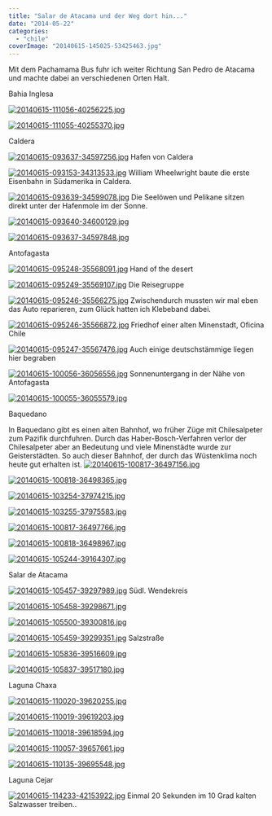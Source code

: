 ```yaml
---
title: "Salar de Atacama und der Weg dort hin..."
date: "2014-05-22"
categories: 
  - "chile"
coverImage: "20140615-145025-53425463.jpg"
---
```


Mit dem Pachamama Bus fuhr ich weiter Richtung San Pedro de Atacama und machte dabei an verschiedenen Orten Halt.

Bahia Inglesa

[![20140615-111056-40256225.jpg](images/20140615-111056-40256225.jpg)](https://hafenstrand.wordpress.com/wp-content/uploads/2014/06/20140615-111056-40256225.jpg)

[![20140615-111055-40255370.jpg](images/20140615-111055-40255370.jpg)](https://hafenstrand.wordpress.com/wp-content/uploads/2014/06/20140615-111055-40255370.jpg)

Caldera

[![20140615-093637-34597256.jpg](images/20140615-093637-34597256.jpg)](https://hafenstrand.wordpress.com/wp-content/uploads/2014/06/20140615-093637-34597256.jpg) Hafen von Caldera

[![20140615-093153-34313533.jpg](images/20140615-093153-34313533.jpg)](https://hafenstrand.wordpress.com/wp-content/uploads/2014/06/20140615-093153-34313533.jpg) William Wheelwright baute die erste Eisenbahn in Südamerika in Caldera.

[![20140615-093639-34599078.jpg](images/20140615-093639-34599078.jpg)](https://hafenstrand.wordpress.com/wp-content/uploads/2014/06/20140615-093639-34599078.jpg) Die Seelöwen und Pelikane sitzen direkt unter der Hafenmole im der Sonne.

[![20140615-093640-34600129.jpg](images/20140615-093640-34600129.jpg)](https://hafenstrand.wordpress.com/wp-content/uploads/2014/06/20140615-093640-34600129.jpg)

[![20140615-093637-34597848.jpg](images/20140615-093637-34597848.jpg)](https://hafenstrand.wordpress.com/wp-content/uploads/2014/06/20140615-093637-34597848.jpg)

Antofagasta

[![20140615-095248-35568091.jpg](images/20140615-095248-35568091.jpg)](https://hafenstrand.wordpress.com/wp-content/uploads/2014/06/20140615-095248-35568091.jpg) Hand of the desert

[![20140615-095249-35569107.jpg](images/20140615-095249-35569107.jpg)](https://hafenstrand.wordpress.com/wp-content/uploads/2014/06/20140615-095249-35569107.jpg) Die Reisegruppe

[![20140615-095246-35566275.jpg](images/20140615-095246-35566275.jpg)](https://hafenstrand.wordpress.com/wp-content/uploads/2014/06/20140615-095246-35566275.jpg) Zwischendurch mussten wir mal eben das Auto reparieren, zum Glück hatten ich Klebeband dabei.

[![20140615-095246-35566872.jpg](images/20140615-095246-35566872.jpg)](https://hafenstrand.wordpress.com/wp-content/uploads/2014/06/20140615-095246-35566872.jpg) Friedhof einer alten Minenstadt, Oficina Chile

[![20140615-095247-35567476.jpg](images/20140615-095247-35567476.jpg)](https://hafenstrand.wordpress.com/wp-content/uploads/2014/06/20140615-095247-35567476.jpg) Auch einige deutschstämmige liegen hier begraben

[![20140615-100056-36056556.jpg](images/20140615-100056-36056556.jpg)](https://hafenstrand.wordpress.com/wp-content/uploads/2014/06/20140615-100056-36056556.jpg) Sonnenuntergang in der Nähe von Antofagasta

[![20140615-100055-36055579.jpg](images/20140615-100055-36055579.jpg)](https://hafenstrand.wordpress.com/wp-content/uploads/2014/06/20140615-100055-36055579.jpg)

Baquedano

In Baquedano gibt es einen alten Bahnhof, wo früher Züge mit Chilesalpeter zum Pazifik durchfuhren. Durch das Haber-Bosch-Verfahren verlor der Chilesalpeter aber an Bedeutung und viele Minenstädte wurde zur Geisterstädten. So auch dieser Bahnhof, der durch das Wüstenklima noch heute gut erhalten ist. [![20140615-100817-36497156.jpg](images/20140615-100817-36497156.jpg)](https://hafenstrand.wordpress.com/wp-content/uploads/2014/06/20140615-100817-36497156.jpg)

[![20140615-100818-36498365.jpg](images/20140615-100818-36498365.jpg)](https://hafenstrand.wordpress.com/wp-content/uploads/2014/06/20140615-100818-36498365.jpg)

[![20140615-103254-37974215.jpg](images/20140615-103254-37974215.jpg)](https://hafenstrand.wordpress.com/wp-content/uploads/2014/06/20140615-103254-37974215.jpg)

[![20140615-103255-37975583.jpg](images/20140615-103255-37975583.jpg)](https://hafenstrand.wordpress.com/wp-content/uploads/2014/06/20140615-103255-37975583.jpg)

[![20140615-100817-36497766.jpg](images/20140615-100817-36497766.jpg)](https://hafenstrand.wordpress.com/wp-content/uploads/2014/06/20140615-100817-36497766.jpg)

[![20140615-100818-36498967.jpg](images/20140615-100818-36498967.jpg)](https://hafenstrand.wordpress.com/wp-content/uploads/2014/06/20140615-100818-36498967.jpg)

[![20140615-105244-39164307.jpg](images/20140615-105244-39164307.jpg)](https://hafenstrand.wordpress.com/wp-content/uploads/2014/06/20140615-105244-39164307.jpg)

Salar de Atacama

[![20140615-105457-39297989.jpg](images/20140615-105457-39297989.jpg)](https://hafenstrand.wordpress.com/wp-content/uploads/2014/06/20140615-105457-39297989.jpg) Südl. Wendekreis

[![20140615-105458-39298671.jpg](images/20140615-105458-39298671.jpg)](https://hafenstrand.wordpress.com/wp-content/uploads/2014/06/20140615-105458-39298671.jpg)

[![20140615-105500-39300816.jpg](images/20140615-105500-39300816.jpg)](https://hafenstrand.wordpress.com/wp-content/uploads/2014/06/20140615-105500-39300816.jpg)

[![20140615-105459-39299351.jpg](images/20140615-105459-39299351.jpg)](https://hafenstrand.wordpress.com/wp-content/uploads/2014/06/20140615-105459-39299351.jpg) Salzstraße

[![20140615-105836-39516609.jpg](images/20140615-105836-39516609.jpg)](https://hafenstrand.wordpress.com/wp-content/uploads/2014/06/20140615-105836-39516609.jpg)

[![20140615-105837-39517180.jpg](images/20140615-105837-39517180.jpg)](https://hafenstrand.wordpress.com/wp-content/uploads/2014/06/20140615-105837-39517180.jpg)

Laguna Chaxa

[![20140615-110020-39620255.jpg](images/20140615-110020-39620255.jpg)](https://hafenstrand.wordpress.com/wp-content/uploads/2014/06/20140615-110020-39620255.jpg)

[![20140615-110019-39619203.jpg](images/20140615-110019-39619203.jpg)](https://hafenstrand.wordpress.com/wp-content/uploads/2014/06/20140615-110019-39619203.jpg)

[![20140615-110018-39618594.jpg](images/20140615-110018-39618594.jpg)](https://hafenstrand.wordpress.com/wp-content/uploads/2014/06/20140615-110018-39618594.jpg)

[![20140615-110057-39657661.jpg](images/20140615-110057-39657661.jpg)](https://hafenstrand.wordpress.com/wp-content/uploads/2014/06/20140615-110057-39657661.jpg)

[![20140615-110135-39695548.jpg](images/20140615-110135-39695548.jpg)](https://hafenstrand.wordpress.com/wp-content/uploads/2014/06/20140615-110135-39695548.jpg)

Laguna Cejar

[![20140615-114233-42153922.jpg](images/20140615-114233-42153922.jpg)](https://hafenstrand.wordpress.com/wp-content/uploads/2014/06/20140615-114233-42153922.jpg) Einmal 20 Sekunden im 10 Grad kalten Salzwasser treiben..
